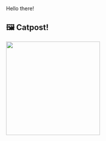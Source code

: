 Hello there!



## 🖼️ Catpost!

<sub>
    <img src="https://cdn2.thecatapi.com/images/dkn.jpg" height="256">
</sub>

